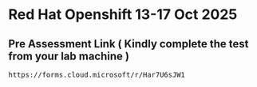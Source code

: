 # Red Hat Openshift 13-17 Oct 2025

## Pre Assessment Link ( Kindly complete the test from your lab machine ) 
<pre>
https://forms.cloud.microsoft/r/Har7U6sJW1
</pre>
